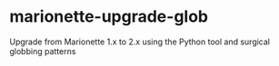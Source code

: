 # marionette-upgrade-glob
Upgrade from Marionette 1.x to 2.x using the Python tool and surgical globbing patterns
